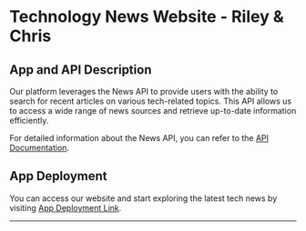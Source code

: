 # Technology News Website - Riley & Chris

## App and API Description

Our platform leverages the News API to provide users with the ability to search for recent articles on various tech-related topics. This API allows us to access a wide range of news sources and retrieve up-to-date information efficiently.

For detailed information about the News API, you can refer to the [API Documentation](https://newsapi.org/docs/endpoints/everything).

## App Deployment

You can access our website and start exploring the latest tech news by visiting [App Deployment Link](https://web-app-chris-riley-deploy-jarr.vercel.app/).

---
